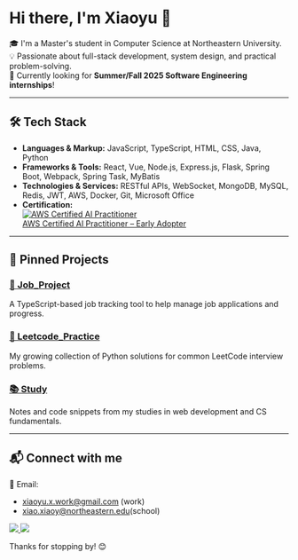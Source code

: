 # Hi there, I'm Xiaoyu 👋

🎓 I'm a Master's student in Computer Science at Northeastern University.  
💡 Passionate about full-stack development, system design, and practical problem-solving.  
🚀 Currently looking for **Summer/Fall 2025 Software Engineering internships**!

---

## 🛠 Tech Stack

- **Languages & Markup:** JavaScript, TypeScript, HTML, CSS, Java, Python
- **Frameworks & Tools:** React, Vue, Node.js, Express.js, Flask, Spring Boot, Webpack, Spring Task, MyBatis
- **Technologies & Services:** RESTful APIs, WebSocket, MongoDB, MySQL, Redis, JWT, AWS, Docker, Git, Microsoft Office
- **Certification:**  
  [![AWS Certified AI Practitioner](https://images.credly.com/size/340x340/images/6c5cd8ae-3767-4a48-aff5-037a9722348f/AWS_Certified_AI_Practitioner_Early_Adopter.png)](https://www.credly.com/badges/10de0a65-f63a-4cb8-8166-702052412ce8/public_url)  
  [AWS Certified AI Practitioner – Early Adopter](https://www.credly.com/badges/10de0a65-f63a-4cb8-8166-702052412ce8/public_url)
---

## 📌 Pinned Projects

### [💼 Job_Project](https://github.com/x-xiaoyu/Job_Project)
A TypeScript-based job tracking tool to help manage job applications and progress.

### [🧠 Leetcode_Practice](https://github.com/x-xiaoyu/Leetcode_Practice)
My growing collection of Python solutions for common LeetCode interview problems.

### [📚 Study](https://github.com/x-xiaoyu/Study)
Notes and code snippets from my studies in web development and CS fundamentals.

---

## 📬 Connect with me

📧 Email:
- xiaoyu.x.work@gmail.com (work)
- xiao.xiaoy@northeastern.edu(school)

<a href="https://www.linkedin.com/in/xiaoyu-x-300210295" target="_blank">
  <img src="https://img.shields.io/badge/LinkedIn-blue?style=for-the-badge&logo=linkedin&logoColor=white" />
</a>
<a href="https://www.instagram.com/xiao_39n116e/" target="_blank">
  <img src="https://img.shields.io/badge/Instagram-E4405F?style=for-the-badge&logo=instagram&logoColor=white" />
</a>

Thanks for stopping by! 😊  
